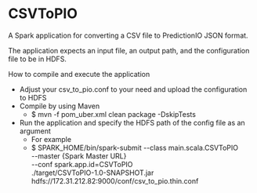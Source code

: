 # CSVToPIO
A Spark application for converting a CSV file to PredictionIO JSON format.

The application expects an input file, an output path, and the configuration file to be in HDFS.

How to compile and execute the application
*  Adjust your csv_to_pio.conf to your need and upload the configuration to HDFS
*  Compile by using Maven
   * $ mvn -f pom_uber.xml clean package -DskipTests
*  Run the application and specify the HDFS path of the config file as an argument
   * For example
   * $ SPARK_HOME/bin/spark-submit --class main.scala.CSVToPIO \
     --master {Spark Master URL} \
     --conf spark.app.id=CSVToPIO \
     ./target/CSVToPIO-1.0-SNAPSHOT.jar \
     hdfs://172.31.212.82:9000/conf/csv_to_pio.thin.conf
